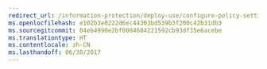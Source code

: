 ```yaml
---
redirect_url: /information-protection/deploy-use/configure-policy-settings
ms.openlocfilehash: e102b3e0222d6ec44303bd539b3f200c42b31db3
ms.sourcegitcommit: 04eb4990e2bf0004684221592cb93df35e6acebe
ms.translationtype: HT
ms.contentlocale: zh-CN
ms.lasthandoff: 06/30/2017
---
```

